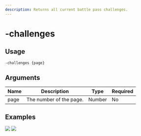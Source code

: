 ```yaml
---
description: Returns all current battle pass challenges.
---
```


# -challenges

## Usage

```
-challenges {page}
```

## Arguments

| Name | Description             | Type   | Required |
| ---- | ----------------------- | ------ | -------- |
| page | The number of the page. | Number | No       |

## Examples

![](https://user-images.githubusercontent.com/111157596/229904264-1fe006ab-f5a5-4905-b969-bdcc2c8fc9b6.png) ![](https://user-images.githubusercontent.com/111157596/229904275-33c90c92-653c-4e54-a89f-3b78ba4a2982.png)
